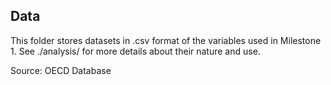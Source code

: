 ## Data

This folder stores datasets in .csv format of the variables used in Milestone 1.
See ./analysis/ for more details about their nature and use.


Source: OECD Database
